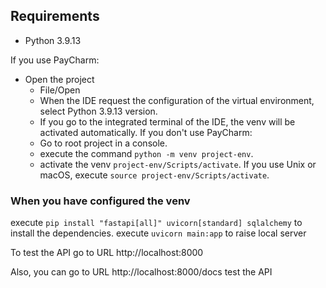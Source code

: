 
## Requirements
- Python 3.9.13

If you use PayCharm:
- Open the project
  - File/Open
  - When the IDE request the configuration of the virtual environment, select Python 3.9.13 version.
  - If you go to the integrated terminal of the IDE, the venv will be activated automatically.
If you don't use PayCharm:
  - Go to root project in a console.
  - execute the command `python -m venv project-env`.
  - activate the venv `project-env/Scripts/activate`. If you use Unix or macOS, execute `source project-env/Scripts/activate`.

### When you have configured the venv
execute `pip install "fastapi[all]" uvicorn[standard] sqlalchemy` to install the dependencies.
execute `uvicorn main:app` to raise local server

To test the API go to URL http://localhost:8000

Also, you can go to URL http://localhost:8000/docs test the API
